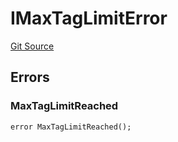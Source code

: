 # IMaxTagLimitError
[Git Source](https://github.com/thrackle-io/tron/blob/cc8b8345c329b2556fa21578401d762291784e46/src/common/IErrors.sol)


## Errors
### MaxTagLimitReached

```solidity
error MaxTagLimitReached();
```

